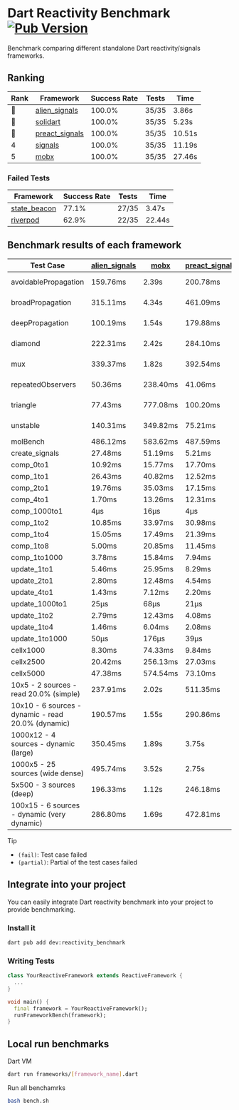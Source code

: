 # Dart Reactivity Benchmark [![Pub Version](https://img.shields.io/pub/v/reactivity_benchmark)](https://pub.dev/packages/reactivity_benchmark)

Benchmark comparing different standalone Dart reactivity/signals frameworks.

## Ranking

<!-- ranking start -->
| Rank | Framework | Success Rate | Tests | Time |
|------|-----------|--------------|-------|------|
| 🥇 | [alien_signals](https://github.com/medz/alien-signals-dart) | 100.0% | 35/35 | 3.86s |
| 🥈 | [solidart](https://github.com/nank1ro/solidart) | 100.0% | 35/35 | 5.23s |
| 🥉 | [preact_signals](https://pub.dev/packages/preact_signals) | 100.0% | 35/35 | 10.51s |
| 4 | [signals](https://github.com/rodydavis/signals.dart) | 100.0% | 35/35 | 11.19s |
| 5 | [mobx](https://github.com/mobxjs/mobx.dart) | 100.0% | 35/35 | 27.46s |

<!-- ranking end -->

### **Failed Tests**

<!-- fail start -->
| Framework | Success Rate | Tests | Time |
|-----------|--------------|-------|------|
| [state_beacon](https://github.com/jinyus/dart_beacon) | 77.1% | 27/35 | 3.47s |
| [riverpod](https://github.com/rrousselGit/riverpod) | 62.9% | 22/35 | 22.44s |

<!-- fail end -->

## Benchmark results of each framework

<!-- test-case start -->
| Test Case | [alien_signals](https://github.com/medz/alien-signals-dart) | [mobx](https://github.com/mobxjs/mobx.dart) | [preact_signals](https://pub.dev/packages/preact_signals) | [riverpod](https://github.com/rrousselGit/riverpod) | [signals](https://github.com/rodydavis/signals.dart) | [solidart](https://github.com/nank1ro/solidart) | [state_beacon](https://github.com/jinyus/dart_beacon) |
|---|---|---|---|---|---|---|---|
| avoidablePropagation | 159.76ms | 2.39s | 200.78ms | 1.43s | 210.22ms | 255.98ms | 149.26ms (fail) |
| broadPropagation | 315.11ms | 4.34s | 461.09ms | 83.10ms (fail) | 468.16ms | 456.86ms | 6.49ms (fail) |
| deepPropagation | 100.19ms | 1.54s | 179.88ms | 1.91s (fail) | 177.56ms | 140.85ms | 143.05ms (fail) |
| diamond | 222.31ms | 2.42s | 284.10ms | 2.54s (fail) | 283.50ms | 309.55ms | 188.87ms (fail) |
| mux | 339.37ms | 1.82s | 392.54ms | 554.99ms (fail) | 402.06ms | 400.20ms | 192.79ms (fail) |
| repeatedObservers | 50.36ms | 238.40ms | 41.06ms | 384.07ms (fail) | 46.69ms | 91.13ms | 52.91ms (fail) |
| triangle | 77.43ms | 777.08ms | 100.20ms | 921.29ms (fail) | 103.35ms | 96.22ms | 78.27ms (fail) |
| unstable | 140.31ms | 349.82ms | 75.21ms | 618.29ms (fail) | 76.15ms | 169.75ms | 348.76ms (fail) |
| molBench | 486.12ms | 583.62ms | 487.59ms | 11.41ms | 485.98ms | 501.22ms | 990μs |
| create_signals | 27.48ms | 51.19ms | 5.21ms | 23.64ms | 25.68ms | 87.14ms | 66.40ms |
| comp_0to1 | 10.92ms | 15.77ms | 17.70ms | 13.30ms | 11.59ms | 41.95ms | 56.50ms |
| comp_1to1 | 26.43ms | 40.82ms | 12.52ms | 20.62ms | 27.51ms | 41.74ms | 57.95ms |
| comp_2to1 | 19.76ms | 35.03ms | 17.15ms | 24.65ms | 8.57ms | 19.14ms | 39.20ms |
| comp_4to1 | 1.70ms | 13.26ms | 12.31ms | 5.11ms | 1.90ms | 12.48ms | 18.77ms |
| comp_1000to1 | 4μs | 16μs | 4μs | 4μs | 5μs | 14μs | 112μs |
| comp_1to2 | 10.85ms | 33.97ms | 30.98ms | 11.34ms | 21.04ms | 29.04ms | 48.22ms |
| comp_1to4 | 15.05ms | 17.49ms | 21.39ms | 24.20ms | 10.04ms | 37.39ms | 46.83ms |
| comp_1to8 | 5.00ms | 20.85ms | 11.45ms | 4.98ms | 6.33ms | 23.88ms | 45.53ms |
| comp_1to1000 | 3.78ms | 15.84ms | 7.94ms | 4.21ms | 4.28ms | 15.59ms | 41.14ms |
| update_1to1 | 5.46ms | 25.95ms | 8.29ms | 81.87ms | 10.13ms | 16.77ms | 6.03ms |
| update_2to1 | 2.80ms | 12.48ms | 4.54ms | 45.21ms | 4.51ms | 8.40ms | 3.12ms |
| update_4to1 | 1.43ms | 7.12ms | 2.20ms | 19.94ms | 2.67ms | 4.18ms | 1.57ms |
| update_1000to1 | 25μs | 68μs | 21μs | 175μs | 25μs | 42μs | 15μs |
| update_1to2 | 2.79ms | 12.43ms | 4.08ms | 44.60ms | 4.50ms | 8.50ms | 3.05ms |
| update_1to4 | 1.46ms | 6.04ms | 2.08ms | 20.19ms | 2.56ms | 4.18ms | 1.58ms |
| update_1to1000 | 50μs | 176μs | 39μs | 97μs | 44μs | 144μs | 418μs |
| cellx1000 | 8.30ms | 74.33ms | 9.84ms | N/A | 9.81ms | 9.87ms | 5.69ms |
| cellx2500 | 20.42ms | 256.13ms | 27.03ms | N/A | 32.41ms | 29.02ms | 24.34ms |
| cellx5000 | 47.38ms | 574.54ms | 73.10ms | N/A | 66.50ms | 74.32ms | 58.36ms |
| 10x5 - 2 sources - read 20.0% (simple) | 237.91ms | 2.02s | 511.35ms | 2.13s | 511.99ms | 326.50ms | 264.14ms |
| 10x10 - 6 sources - dynamic - read 20.0% (dynamic) | 190.57ms | 1.55s | 290.86ms | 1.51s (partial) | 280.13ms | 223.23ms | 195.62ms |
| 1000x12 - 4 sources - dynamic (large) | 350.45ms | 1.89s | 3.75s | 2.52s (partial) | 3.77s | 442.24ms | 339.90ms |
| 1000x5 - 25 sources (wide dense) | 495.74ms | 3.52s | 2.75s | 4.27s | 3.42s | 795.98ms | 514.70ms |
| 5x500 - 3 sources (deep) | 196.33ms | 1.12s | 246.18ms | 1.41s | 220.13ms | 228.39ms | 208.25ms |
| 100x15 - 6 sources - dynamic (very dynamic) | 286.80ms | 1.69s | 472.81ms | 1.81s (partial) | 480.08ms | 332.64ms | 259.86ms |

<!-- test-case end -->

> [!TIP]
> - `(fail)`: Test case failed
> - `(partial)`: Partial of the test cases failed

## Integrate into your project

You can easily integrate Dart reactivity benchmark into your project to provide benchmarking.

### Install it

```bash
dart pub add dev:reactivity_benchmark
```

### Writing Tests

```dart
class YourReactiveFramework extends ReactiveFramework {
  ...
}

void main() {
  final framework = YourReactiveFramework();
  runFrameworkBench(framework);
}
```

## Local run benchmarks

Dart VM
```bash
dart run frameworks/[framework_name].dart
```

Run all benchamrks
```bash
bash bench.sh
```
